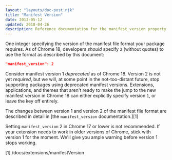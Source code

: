 ```yaml
---
layout: "layouts/doc-post.njk"
title: "Manifest Version"
date: 2013-05-12
updated: 2018-04-26
description: Reference documentation for the manifest_version property of manifest.json.
---
```


One integer specifying the version of the manifest file format your package requires. As of Chrome
18, developers _should_ specify `2` (without quotes) to use the format as described by this
document:

```json
"manifest_version": 2
```

Consider manifest version 1 _deprecated_ as of Chrome 18. Version 2 is not yet _required_, but we
will, at some point in the not-too-distant future, stop supporting packages using deprecated
manifest versions. Extensions, applications, and themes that aren't ready to make the jump to the
new manifest version in Chrome 18 can either explicitly specify version `1`, or leave the key off
entirely.

The changes between version 1 and version 2 of the manifest file format are described in detail in
[the `manifest_version` documentation.][1]

<div class="aside aside--caution">Setting <code>manifest_version</code> 2 in Chrome 17 or lower is not recommended. If your extension needs to work in older versions of Chrome, stick with version 1 for the moment. We'll give you ample warning before version 1 stops working.</div>

[1] /docs/extensions/manifestVersion
